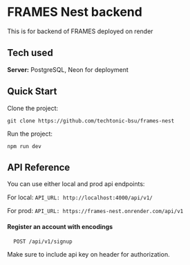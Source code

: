 
# FRAMES Nest backend

This is for backend of FRAMES deployed on render


## Tech used

**Server:** PostgreSQL, Neon for deployment

## Quick Start

Clone the project:
```
git clone https://github.com/techtonic-bsu/frames-nest
```
Run the project:
```
npm run dev
```



## API Reference
You can use either local and prod api endpoints:

For local: `API_URL: http://localhost:4000/api/v1/`

For prod: `API_URL: https://frames-nest.onrender.com/api/v1`

#### Register an account with encodings

```http
  POST /api/v1/signup
```
Make sure to include api key on header for authorization.
